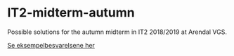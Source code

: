 # IT2-midterm-autumn
Possible solutions for the autumn midterm in IT2 2018/2019 at Arendal VGS. 

[Se eksempelbesvarelsene her](https://infotek2.github.io/IT2-midterm-autumn/ "Eksempelbesvarelser")

